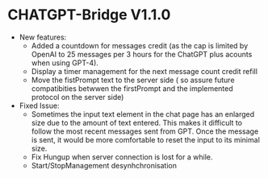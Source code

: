 # CHATGPT-Bridge V1.1.0

* New features:
  * Added a countdown for messages credit (as the cap is limited by OpenAI to 25 messages per 3 hours for the ChatGPT plus acounts when using GPT-4).
  * Display a timer management for the next message count credit refill
  * Move the fistPrompt text to the server side ( so assure future compatibities betwwen the firstPrompt and the implemented protocol on the server side)
* Fixed Issue:
  * Sometimes the input text element in the chat page has an enlarged size due to the amount of text entered. This makes it difficult to follow the most recent messages sent from GPT. Once the message is sent, it would be more comfortable to reset the input to its minimal size.
  * Fix Hungup when server connection is lost for a while.
  * Start/StopManagement desynhchronisation
